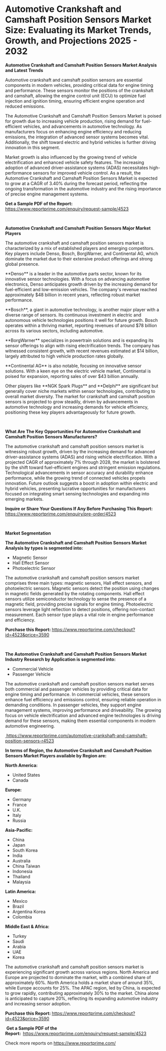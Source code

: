 <p><h1>Automotive Crankshaft and Camshaft Position Sensors Market Size: Evaluating its Market Trends, Growth, and Projections 2025 - 2032</h1></p><p><strong>Automotive Crankshaft and Camshaft Position Sensors Market Analysis and Latest Trends</strong></p>
<p><p>Automotive crankshaft and camshaft position sensors are essential components in modern vehicles, providing critical data for engine timing and performance. These sensors monitor the positions of the crankshaft and camshaft, allowing the engine control unit (ECU) to optimize fuel injection and ignition timing, ensuring efficient engine operation and reduced emissions.</p><p>The Automotive Crankshaft and Camshaft Position Sensors Market is poised for growth due to increasing vehicle production, rising demand for fuel-efficient vehicles, and advancements in automotive technology. As manufacturers focus on enhancing engine efficiency and reducing emissions, the integration of advanced sensor systems becomes vital. Additionally, the shift toward electric and hybrid vehicles is further driving innovation in this segment.</p><p>Market growth is also influenced by the growing trend of vehicle electrification and enhanced vehicle safety features. The increasing adoption of advanced driver-assistance systems (ADAS) necessitates high-performance sensors for improved vehicle control. As a result, the Automotive Crankshaft and Camshaft Position Sensors Market is expected to grow at a CAGR of 3.40% during the forecast period, reflecting the ongoing transformation in the automotive industry and the rising importance of precise engine management systems.</p></p>
<p><strong>Get a Sample PDF of the Report:&nbsp;</strong> <a href="https://www.reportprime.com/enquiry/request-sample/4523?utm_campaign=3014&utm_medium=2&utm_source=Github&utm_content=ia&utm_term=19032025&utm_id=automotive-crankshaft-and-camshaft-position-sensors">https://www.reportprime.com/enquiry/request-sample/4523</a></p>
<p>&nbsp;</p>
<p><strong>Automotive Crankshaft and Camshaft Position Sensors Major Market Players</strong></p>
<p><p>The automotive crankshaft and camshaft position sensors market is characterized by a mix of established players and emerging competitors. Key players include Denso, Bosch, BorgWarner, and Continental AG, which dominate the market due to their extensive product offerings and strong global presence.</p><p>**Denso** is a leader in the automotive parts sector, known for its innovative sensor technologies. With a focus on advancing automotive electronics, Denso anticipates growth driven by the increasing demand for fuel-efficient and low-emission vehicles. The company's revenue reached approximately $48 billion in recent years, reflecting robust market performance.</p><p>**Bosch**, a giant in automotive technology, is another major player with a diverse range of sensors. Its continuous investment in electric and autonomous vehicle technologies positions it well for future growth. Bosch operates within a thriving market, reporting revenues of around $78 billion across its various sectors, including automotive.</p><p>**BorgWarner** specializes in powertrain solutions and is expanding its sensor offerings to align with rising electrification trends. The company has witnessed consistent growth, with recent revenues estimated at $14 billion, largely attributed to high vehicle production rates globally.</p><p>**Continental AG** is also notable, focusing on innovative sensor solutions. With a keen eye on the electric vehicle market, Continental is poised for expansion, reporting sales of over $43 billion annually.</p><p>Other players like **NGK Spark Plugs** and **Delphi** are significant but generally cover niche markets within sensor technologies, contributing to overall market diversity. The market for crankshaft and camshaft position sensors is projected to grow steadily, driven by advancements in automotive technology and increasing demands for vehicle efficiency, positioning these key players advantageously for future growth.</p></p>
<p>&nbsp;</p>
<p><strong>What Are The Key Opportunities For Automotive Crankshaft and Camshaft Position Sensors Manufacturers?</strong></p>
<p><p>The automotive crankshaft and camshaft position sensors market is witnessing robust growth, driven by the increasing demand for advanced driver-assistance systems (ADAS) and rising vehicle electrification. With a projected CAGR of approximately 7% through 2028, the market is bolstered by the shift toward fuel-efficient engines and stringent emission regulations. Technological advancements in sensor accuracy and durability enhance performance, while the growing trend of connected vehicles propels innovation. Future outlook suggests a boost in adoption within electric and hybrid vehicles, presenting lucrative opportunities for manufacturers focused on integrating smart sensing technologies and expanding into emerging markets.</p></p>
<p><strong>Inquire or Share Your Questions If Any Before Purchasing This Report:</strong> <a href="https://www.reportprime.com/enquiry/pre-order/4523?utm_campaign=3014&utm_medium=2&utm_source=Github&utm_content=ia&utm_term=19032025&utm_id=automotive-crankshaft-and-camshaft-position-sensors">https://www.reportprime.com/enquiry/pre-order/4523</a></p>
<p>&nbsp;</p>
<p><strong>Market Segmentation</strong></p>
<p><strong>The Automotive Crankshaft and Camshaft Position Sensors Market Analysis by types is segmented into:</strong></p>
<p><ul><li>Magnetic Sensor</li><li>Hall Effect Sensor</li><li>Photoelectric Sensor</li></ul></p>
<p><p>The automotive crankshaft and camshaft position sensors market comprises three main types: magnetic sensors, Hall effect sensors, and photoelectric sensors. Magnetic sensors detect the position using changes in magnetic fields generated by the rotating components. Hall effect sensors utilize semiconductor technology to sense the presence of a magnetic field, providing precise signals for engine timing. Photoelectric sensors leverage light reflection to detect positions, offering non-contact measurement. Each sensor type plays a vital role in engine performance and efficiency.</p></p>
<p><strong>Purchase this Report:&nbsp;</strong><a href="https://www.reportprime.com/checkout?id=4523&price=3590&utm_campaign=3014&utm_medium=2&utm_source=Github&utm_content=ia&utm_term=19032025&utm_id=automotive-crankshaft-and-camshaft-position-sensors">https://www.reportprime.com/checkout?id=4523&price=3590</a></p>
<p>&nbsp;</p>
<p><strong>The Automotive Crankshaft and Camshaft Position Sensors Market Industry Research by Application is segmented into:</strong></p>
<p><ul><li>Commercial Vehicle</li><li>Passenger Vehicle</li></ul></p>
<p><p>The automotive crankshaft and camshaft position sensors market serves both commercial and passenger vehicles by providing critical data for engine timing and performance. In commercial vehicles, these sensors enhance fuel efficiency and emissions control, ensuring reliable operation in demanding conditions. In passenger vehicles, they support engine management systems, improving performance and driveability. The growing focus on vehicle electrification and advanced engine technologies is driving demand for these sensors, making them essential components in modern automotive engineering.</p></p>
<p><a href="https://www.reportprime.com/automotive-crankshaft-and-camshaft-position-sensors-r4523?utm_campaign=3014&utm_medium=2&utm_source=Github&utm_content=ia&utm_term=19032025&utm_id=automotive-crankshaft-and-camshaft-position-sensors">&nbsp;https://www.reportprime.com/automotive-crankshaft-and-camshaft-position-sensors-r4523</a></p>
<p><strong>In terms of Region, the Automotive Crankshaft and Camshaft Position Sensors Market Players available by Region are:</strong></p>
<p>
    <p> <strong> North America: </strong>
        <ul>
            <li>United States</li>
            <li>Canada</li>
        </ul>
        </p> 
    <p> <strong> Europe: </strong>
        <ul>
            <li>Germany</li>
            <li>France</li>
            <li>U.K.</li>
            <li>Italy</li>
            <li>Russia</li>
        </ul>
        </p> 
    <p> <strong> Asia-Pacific: </strong>
        <ul>
            <li>China</li>
            <li>Japan</li>
            <li>South Korea</li>
            <li>India</li>
            <li>Australia</li>
            <li>China Taiwan</li>
            <li>Indonesia</li>
            <li>Thailand</li>
            <li>Malaysia</li>
        </ul>
        </p> 
    <p> <strong> Latin America: </strong>
        <ul>
            <li>Mexico</li>
            <li>Brazil</li>
            <li>Argentina Korea</li>
            <li>Colombia</li>
        </ul>
        </p> 
    <p> <strong> Middle East & Africa: </strong>
        <ul>
            <li>Turkey</li>
            <li>Saudi</li>
            <li>Arabia</li>
            <li>UAE</li>
            <li>Korea</li>
        </ul>
    </p>
    </p>
<p><p>The automotive crankshaft and camshaft position sensors market is experiencing significant growth across various regions. North America and Europe are projected to dominate the market, with a combined share of approximately 60%. North America holds a market share of around 35%, while Europe accounts for 25%. The APAC region, led by China, is expected to grow rapidly, contributing approximately 30% to the market. China alone is anticipated to capture 20%, reflecting its expanding automotive industry and increasing sensor adoption.</p></p>
<p><strong>Purchase this Report: </strong><a href="https://www.reportprime.com/checkout?id=4523&price=3590&utm_campaign=3014&utm_medium=2&utm_source=Github&utm_content=ia&utm_term=19032025&utm_id=automotive-crankshaft-and-camshaft-position-sensors">https://www.reportprime.com/checkout?id=4523&price=3590</a></p>
<p>&nbsp;<strong>Get a Sample PDF of the Report:&nbsp;&nbsp;</strong><a href="https://www.reportprime.com/enquiry/request-sample/4523?utm_campaign=3014&utm_medium=2&utm_source=Github&utm_content=ia&utm_term=19032025&utm_id=automotive-crankshaft-and-camshaft-position-sensors">https://www.reportprime.com/enquiry/request-sample/4523</a></p>
<p><strong></strong></p>
<p>Check more reports on <a href="https://www.reportprime.com/?utm_campaign=3014&utm_medium=2&utm_source=Github&utm_content=ia&utm_term=19032025&utm_id=automotive-crankshaft-and-camshaft-position-sensors">https://www.reportprime.com/</a></p>